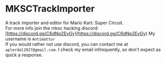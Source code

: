 # MKSCTrackImporter

A track importer and editor for Mario Kart: Super Circuit.\
For more info join the mksc hacking discord: [https://discord.gg/C6dNp2EvGy](https://discord.gg/C6dNp2EvGy) My username is `Antimattur`\
If you would rather not use discord, you can contact me at `aplerdal2027@gmail.com`. I check my email infrequently, so don't expect as quick a response.
